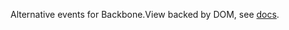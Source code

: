 Alternative events for Backbone.View backed by DOM, see [docs](http://andreypopp.github.io/backbone.viewevents/).
